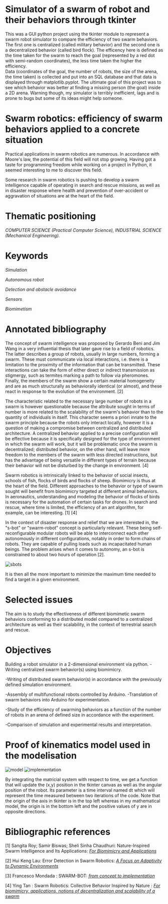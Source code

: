 # **Simulator of a swarm of robot and their behaviors through tkinter**

This was a GUI python project using the tkinter module to represent a swarm robot simulator to compare the efficiency of two swarm behaviors.
The first one is centralized (called military behavior) and the second one is a decentralized behavior (called bird flock). 
The efficency here is defined as the time taken for the swarm to reach the goal (represented by a red dot with semi-random coordinates), the less time taken the higher the efficiency.  
Data (coordinates of the goal, the number of robots, the size of the arena, the time taken) is collected and put into an SQL database and that data is displayed through matplotlib.pyplot.
The ultimate goal of this project was to see which behavior was better at finding a missing person (the goal) inside a 2D arena.
Warning though, my simulator is terribly inefficient, lags and is prone to bugs but some of its ideas might help someone.


 # **Swarm robotics: efficiency of swarm behaviors applied to a concrete situation**

Practical applications in swarm robotics are numerous. In accordance with Moore's law, the potential of this field will not stop growing. Having got a taste for programming freedom while working on a project in Python, it seemed interesting to me to discover this field.

Some research in swarm robotics is pushing to develop a swarm intelligence capable of operating in search and rescue missions, as well as in disaster response where health and prevention of over-accident or aggravation of situations are at the heart of the field.

# **Thematic positioning** 

*COMPUTER SCIENCE (Practical Computer Science), INDUSTRIAL SCIENCE (Mechanical Engineering).* 

# **Keywords** 

*Simulation*

*Autonomous robot*

*Detection and obstacle avoidance* 

*Sensors* 

*Biomimetism* 

# **Annotated bibliography**

The  concept  of  swarm  intelligence  was  proposed  by  Gerardo  Beni  and  Jim  Wang  in  a  very influential thesis that  later gave rise to a field of robotics. The latter describes a group of robots, usually in large numbers, forming a swarm. These must communicate via local interactions, i.e. there is a limitation to the proximity of the information that can be transmitted. These interactions can take the form of either direct or indirect transmission as stigmergy, such as termites marking a path to follow via pheromones. Finally, the members of the swarm  show  a  certain  material homogeneity  and  are  as  much  structurally  as  behaviorally identical (or almost), and these react in response to the evolution of the environment. [2]

The characteristic related to the necessary large number of robots in a swarm is however questionable because the attribute sought in terms of number is more related to  the  scalability  of  the  swarm's behavior than to the quantity of individuals in itself. This character seems a priori innate to the swarm principle because the robots only interact locally, however it is a question of making a compromise between centralized and distributed architecture.  A centralized behavior applied to a precise configuration  will be effective because it is specifically  designed for the  type of  environment  in  which  the  swarm  will  work,  but  it  will  be  problematic  once  the  swarm  is decentralized; distributed behavior, on the other hand, will leave more freedom to the members of the swarm with less directed instructions, but has the advantage  of  being versatile in different types of terrain because their behavior will not be disturbed by the change in environment. [4]

Swarm robotics is intrinsically linked to the behavior of social insects, schools of fish, flocks of birds and flocks of sheep. Biomimicry is thus at the heart of the field. Different approaches to the behavior  or  type  of  swarm  sought  will  benefit  from  biomimicry  targeted  at  different  animal behaviors.  In  aeronautics,  understanding  and  modeling  the  behavior  of  flocks  of  birds  is necessary  for the  automation  of certain  tasks for drones.  In search  and  rescue, where time is limited, the efficiency of an ant algorithm, for example, can be interesting. [1] [4]

In the context of disaster response and relief that we are interested in, the "s-bot" or "swarm-robot" concept is particularly relevant. These being self-reconfigurable modular robots will be able to interconnect each other autonomously in different configurations, notably in order to form chains of robots. They are capable of pulling loads such as incapacitated human beings. The problem arises when it comes to autonomy, an s-bot is constrained to about two hours of operation [2].

![sbots](https://user-images.githubusercontent.com/117095706/199107970-c81370c4-d3f9-4c9d-aaad-ad3b8602136f.png)

It is then  all  the more important to minimize the maximum time  needed to find a target in a given environment.

# **Selected issues**

The  aim  is  to  study  the  effectiveness  of  different  biomimetic  swarm  behaviors  conforming  to  a distributed model compared to a centralized architecture as well as their scalability, in the  context of terrestrial search and rescue.

# **Objectives** 

Building a robot simulator in a 2-dimensional environment via python. -Writing centralized swarm behavior(s) using biomimicry.

-Writing  of  distributed  swarm  behavior(s)  in  accordance  with  the  previously  defined  simulation environment.

-Assembly of multifunctional robots controlled by Arduino. -Translation of swarm behaviors  into Arduino for experimentation.

-Study of the efficiency of swarming behaviors as a function of the number of robots in an arena of defined size in accordance with the experiment.

-Comparison of simulation and experimental results and interpretation.

# **Proof of kinematics model used in the modelisation**
![model](https://user-images.githubusercontent.com/117095706/199108893-60822a26-c214-47eb-8b75-73409417e79e.png)
![implementation](https://user-images.githubusercontent.com/117095706/199109061-b9b2854d-7211-449c-9cb1-1ec5288ae01f.png)

By integrating the matricial system with respect to time, we get a function that will update the (x,y) position in the tkinter canvas as well as the angular position of the robot. Its parameter is a time interval named dt which will represent the time measured between two iterations of the code.
Note that the origin of the axis in tkinter is in the top left whereas in my mathematical model, the origin is in the bottom left and the positive values of y are in opposite directions.

# **Bibliographic references**

[1] Sangita Roy; Samir Biswas; Sheli Sinha Chaudhuri: Nature-Inspired Swarm Intelligence and Its Applications: [*For Biomimicry and Applications*](http://www.researchgate.net/publication/)


[2] Hui Keng Lau: Error Detection in Swarm Robotics: [*A Focus on Adaptivity to Dynamic Environments*](https://www.cs.york.ac.uk/rts/documents/thesis/lau12.pdf)


[3] Francesco Mondada : SWARM-BOT: [*from concept to implementation*](http://www.researchgate.net/publication/4045834_SWARM-BOT\_from\_concept\_to\_implementation)


[4] Ying Tan : Swarm Robotics: Collective Behavior Inspired by Nature : [*For biomimicry, applications, notions of decentralization and scalability of a swarm*](http://www.cil.pku.edu.cn/docs/20190509161711220102.pdf)


